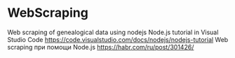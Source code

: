 # WebScraping
Web scraping of genealogical data using nodejs
Node.js tutorial in Visual Studio Code https://code.visualstudio.com/docs/nodejs/nodejs-tutorial
Web scraping при помощи Node.js https://habr.com/ru/post/301426/


